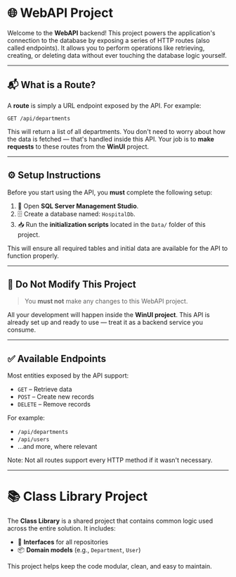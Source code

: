 # 🌐 WebAPI Project

Welcome to the **WebAPI** backend! This project powers the application's connection to the database by exposing a series of HTTP routes (also called endpoints). It allows you to perform operations like retrieving, creating, or deleting data without ever touching the database logic yourself.

---

## 📬 What is a Route?

A **route** is simply a URL endpoint exposed by the API. For example:

```
GET /api/departments
```

This will return a list of all departments. You don't need to worry about how the data is fetched — that's handled inside this API. Your job is to **make requests** to these routes from the **WinUI** project.

---

## ⚙️ Setup Instructions

Before you start using the API, you **must** complete the following setup:

1. 🔧 Open **SQL Server Management Studio**.
2. 🗄️ Create a database named: `HospitalDb`.
3. 📥 Run the **initialization scripts** located in the `Data/` folder of this project.

This will ensure all required tables and initial data are available for the API to function properly.

---

## 🚫 Do Not Modify This Project

> You **must not** make any changes to this WebAPI project.  

All your development will happen inside the **WinUI project**. This API is already set up and ready to use — treat it as a backend service you consume.

---

## ✅ Available Endpoints

Most entities exposed by the API support:

- `GET` – Retrieve data
- `POST` – Create new records
- `DELETE` – Remove records

For example:

- `/api/departments`
- `/api/users`
- ...and more, where relevant

Note: Not all routes support every HTTP method if it wasn't necessary.

---

# 📚 Class Library Project

The **Class Library** is a shared project that contains common logic used across the entire solution. It includes:

- 🧩 **Interfaces** for all repositories
- 📦 **Domain models** (e.g., `Department`, `User`)

This project helps keep the code modular, clean, and easy to maintain.
